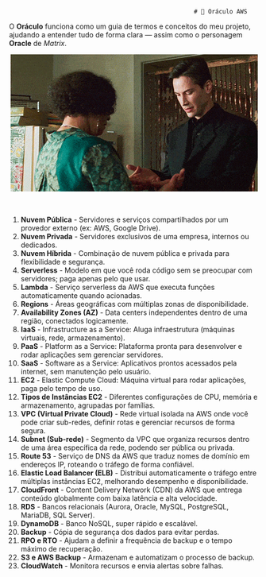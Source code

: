                                                         # 📘 Oráculo AWS

O **Oráculo** funciona como um guia de termos e conceitos do meu projeto, ajudando a entender tudo de forma clara — assim como o personagem **Oracle** de *Matrix*.  
<p align="center">
  <img src="../assets/tenor.gif" alt="Oracle - Hmm... interessante" />
</p>

<br>

1. **Nuvem Pública** - Servidores e serviços compartilhados por um provedor externo (ex: AWS, Google Drive).  
2. **Nuvem Privada** - Servidores exclusivos de uma empresa, internos ou dedicados.  
3. **Nuvem Híbrida** - Combinação de nuvem pública e privada para flexibilidade e segurança.  
4. **Serverless** - Modelo em que você roda código sem se preocupar com servidores; paga apenas pelo que usar.  
5. **Lambda** - Serviço serverless da AWS que executa funções automaticamente quando acionadas.  
6. **Regions** - Áreas geográficas com múltiplas zonas de disponibilidade.  
7. **Availability Zones (AZ)** - Data centers independentes dentro de uma região, conectados logicamente.  
8. **IaaS** - Infrastructure as a Service: Aluga infraestrutura (máquinas virtuais, rede, armazenamento).  
9. **PaaS** - Platform as a Service: Plataforma pronta para desenvolver e rodar aplicações sem gerenciar servidores.  
10. **SaaS** - Software as a Service: Aplicativos prontos acessados pela internet, sem manutenção pelo usuário.  
11. **EC2** - Elastic Compute Cloud: Máquina virtual para rodar aplicações, paga pelo tempo de uso.  
12. **Tipos de Instâncias EC2** - Diferentes configurações de CPU, memória e armazenamento, agrupadas por famílias.  
13. **VPC (Virtual Private Cloud)** - Rede virtual isolada na AWS onde você pode criar sub-redes, definir rotas e gerenciar recursos de forma segura.  
14. **Subnet (Sub-rede)** - Segmento da VPC que organiza recursos dentro de uma área específica da rede, podendo ser pública ou privada.  
15. **Route 53** - Serviço de DNS da AWS que traduz nomes de domínio em endereços IP, roteando o tráfego de forma confiável.  
16. **Elastic Load Balancer (ELB)** - Distribui automaticamente o tráfego entre múltiplas instâncias EC2, melhorando desempenho e disponibilidade.  
17. **CloudFront** - Content Delivery Network (CDN) da AWS que entrega conteúdo globalmente com baixa latência e alta velocidade.  
18. **RDS** - Bancos relacionais (Aurora, Oracle, MySQL, PostgreSQL, MariaDB, SQL Server).  
19. **DynamoDB** - Banco NoSQL, super rápido e escalável.  
20. **Backup** - Cópia de segurança dos dados para evitar perdas.  
21. **RPO e RTO** - Ajudam a definir a frequência de backup e o tempo máximo de recuperação.  
22. **S3 e AWS Backup** - Armazenam e automatizam o processo de backup.  
23. **CloudWatch** - Monitora recursos e envia alertas sobre falhas.


